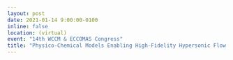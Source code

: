 ```yaml
---
layout: post
date: 2021-01-14 9:00:00-0100
inline: false
location: (virtual)
event: "14th WCCM & ECCOMAS Congress"
title: "Physico-Chemical Models Enabling High-Fidelity Hypersonic Flow Simulations"
---
```


<div id="presentation-embed-38945984"></div>
<script src='https://slideslive.com/embed_presentation.js'></script>
<script>
embed = new SlidesLiveEmbed('presentation-embed-38945984', {
    presentationId: '38945984',
    autoPlay: false, // change to true to autoplay the embedded presentation
    verticalEnabled: true
});
</script>



